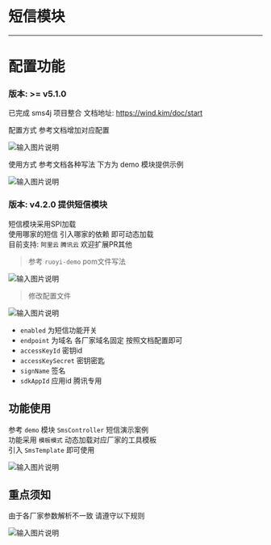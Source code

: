 # 短信模块
- - -

# 配置功能

### 版本: >= v5.1.0

已完成 sms4j 项目整合 文档地址: https://wind.kim/doc/start

配置方式 参考文档增加对应配置

![输入图片说明](https://foruda.gitee.com/images/1686277861395956329/fce973a4_1766278.png "屏幕截图")

使用方式 参考文档各种写法 下方为 demo 模块提供示例

![输入图片说明](https://foruda.gitee.com/images/1686277920639176137/c6d0cab2_1766278.png "屏幕截图")

### 版本: v4.2.0 提供短信模块

短信模块采用SPI加载<br>
使用哪家的短信 引入哪家的依赖 即可动态加载<br>
目前支持: `阿里云` `腾讯云` 欢迎扩展PR其他

> 参考 `ruoyi-demo` pom文件写法

![输入图片说明](https://foruda.gitee.com/images/1678979157797419426/cc9b7444_1766278.png "屏幕截图")

> 修改配置文件

![输入图片说明](https://foruda.gitee.com/images/1678979163029635375/e5fd6e20_1766278.png "屏幕截图")

* `enabled` 为短信功能开关
* `endpoint` 为域名 各厂家域名固定 按照文档配置即可
* `accessKeyId` 密钥id
* `accessKeySecret` 密钥密匙
* `signName` 签名
* `sdkAppId` 应用id 腾讯专用

## 功能使用

参考 `demo` 模块 `SmsController` 短信演示案例<br>
功能采用 `模板模式` 动态加载对应厂家的工具模板<br>
引入 `SmsTemplate` 即可使用

![输入图片说明](https://foruda.gitee.com/images/1678979168699323982/e9301e84_1766278.png "屏幕截图")

## 重点须知

由于各厂家参数解析不一致 请遵守以下规则

![输入图片说明](https://foruda.gitee.com/images/1678979172581090456/ac1f10e8_1766278.png "屏幕截图")
